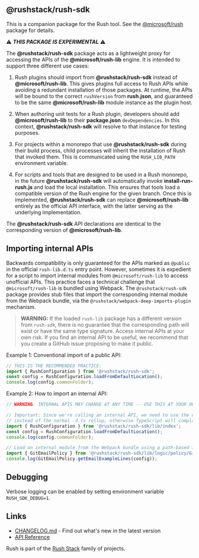 ## @rushstack/rush-sdk

This is a companion package for the Rush tool. See the [@microsoft/rush](https://www.npmjs.com/package/@microsoft/rush) package for details.

⚠ **_THIS PACKAGE IS EXPERIMENTAL_** ⚠

The **@rushstack/rush-sdk** package acts as a lightweight proxy for accessing the APIs of the **@microsoft/rush-lib** engine. It is intended to support three different use cases:

1. Rush plugins should import from **@rushstack/rush-sdk** instead of **@microsoft/rush-lib**. This gives plugins full access to Rush APIs while avoiding a redundant installation of those packages. At runtime, the APIs will be bound to the correct `rushVersion` from **rush.json**, and guaranteed to be the same **@microsoft/rush-lib** module instance as the plugin host.

2. When authoring unit tests for a Rush plugin, developers should add **@microsoft/rush-lib** to their **package.json** `devDependencies`. In this context, **@rushstack/rush-sdk** will resolve to that instance for testing purposes.

3. For projects within a monorepo that use **@rushstack/rush-sdk** during their build process, child processes will inherit the installation of Rush that invoked them. This is communicated using the `RUSH_LIB_PATH` environment variable.

4. For scripts and tools that are designed to be used in a Rush monorepo, in the future **@rushstack/rush-sdk** will automatically invoke **install-run-rush.js** and load the local installation. This ensures that tools load a compatible version of the Rush engine for the given branch. Once this is implemented, **@rushstack/rush-sdk** can replace **@microsoft/rush-lib** entirely as the official API interface, with the latter serving as the underlying implementation.

The **@rushstack/rush-sdk** API declarations are identical to the corresponding version of **@microsoft/rush-lib**.

## Importing internal APIs

Backwards compatibility is only guaranteed for the APIs marked as `@public` in the official `rush-lib.d.ts` entry point.
However, sometimes it is expedient for a script to import internal modules from `@microsoft/rush-lib` to access
unofficial APIs. This practice faces a technical challenge that `@microsoft/rush-lib` is bundled using Webpack.
The `@rushstack/rush-sdk` package provides stub files that import the corresponding internal module from the
Webpack bundle, via the `@rushstack/webpack-deep-imports-plugin` mechanism.

> **WARNING:** If the loaded `rush-lib` package has a different version from `rush-sdk`, there is
> no guarantee that the corresponding path will exist or have the same type signature.
> Access internal APIs at your own risk. If you find an internal API to be useful, we recommend
> that you create a GitHub issue proposing to make it public.

Example 1: Conventional import of a public API:

```ts
// THIS IS THE RECOMMENDED PRACTICE:
import { RushConfiguration } from '@rushstack/rush-sdk';
const config = RushConfiguration.loadFromDefaultLocation();
console.log(config.commonFolder);
```

Example 2: How to import an internal API:

```ts
// WARNING: INTERNAL APIS MAY CHANGE AT ANY TIME -- USE THIS AT YOUR OWN RISK:

// Important: Since we're calling an internal API, we need to use the unbundled .d.ts files
// instead of the normal .d.ts rollup, otherwise TypeScript will complain about a type mismatch.
import { RushConfiguration } from '@rushstack/rush-sdk/lib/index';
const config = RushConfiguration.loadFromDefaultLocation();
console.log(config.commonFolder);

// Load an internal module from the Webpack bundle using a path-based import of a stub file:
import { GitEmailPolicy } from '@rushstack/rush-sdk/lib/logic/policy/GitEmailPolicy';
console.log(GitEmailPolicy.getEmailExampleLines(config));
```

## Debugging

Verbose logging can be enabled by setting environment variable `RUSH_SDK_DEBUG=1`.

## Links

- [CHANGELOG.md](https://github.com/microsoft/rushstack/blob/main/apps/rush/CHANGELOG.md) - Find
  out what's new in the latest version
- [API Reference](https://api.rushstack.io/pages/rush-lib/)

Rush is part of the [Rush Stack](https://rushstack.io/) family of projects.
